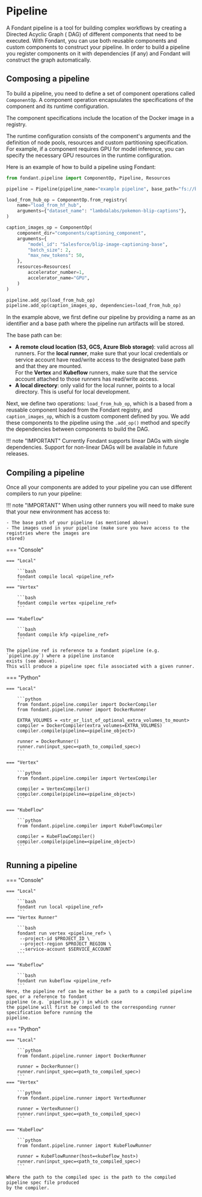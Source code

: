 # Pipeline

A Fondant pipeline is a tool for building complex workflows by creating a Directed Acyclic Graph (
DAG) of different components that need to be executed. With Fondant, you can use both reusable
components and custom components to construct your pipeline. In order to build a pipeline you
register components on it with dependencies (if any) and Fondant will construct the graph
automatically.

## Composing a pipeline

To build a pipeline, you need to define a set of component operations called `ComponentOp`. A
component operation encapsulates the specifications of the component and its runtime configuration.

The component specifications include the location of the Docker image in a registry.

The runtime configuration consists of the component's arguments and the definition of node pools,
resources and custom partitioning specification.
For example, if a component requires GPU for model inference, you can specify the necessary GPU
resources in the runtime configuration.

Here is an example of how to build a pipeline using Fondant:

```python
from fondant.pipeline import ComponentOp, Pipeline, Resources

pipeline = Pipeline(pipeline_name="example pipeline", base_path="fs://bucket")

load_from_hub_op = ComponentOp.from_registry(
    name="load_from_hf_hub",
    arguments={"dataset_name": "lambdalabs/pokemon-blip-captions"},
)

caption_images_op = ComponentOp(
    component_dir="components/captioning_component",
    arguments={
        "model_id": "Salesforce/blip-image-captioning-base",
        "batch_size": 2,
        "max_new_tokens": 50,
    },
    resources=Resources(
        accelerator_number=1,
        accelerator_name="GPU",
    )
)

pipeline.add_op(load_from_hub_op)
pipeline.add_op(caption_images_op, dependencies=load_from_hub_op)
```

In the example above, we first define our pipeline by providing a name as an identifier and a base
path where the pipeline run artifacts will be stored.

The base path can be:

* **A remote cloud location (S3, GCS, Azure Blob storage)**: valid across all runners.
  For the **local runner**, make sure that your local credentials or service account have read/write
  access to the
  designated base path and that they are mounted. <br>
  For the **Vertex** and **Kubeflow** runners, make sure that the service account attached to those
  runners has read/write access.
* **A local directory**: only valid for the local runner, points to a local directory. This is
  useful for local development.

Next, we define two operations: `load_from_hub_op`, which is a based from a reusable component
loaded from the Fondant registry, and `caption_images_op`, which is a custom component defined by
you. We add these components to the pipeline using the `.add_op()` method and specify the
dependencies between components to build the DAG.

!!! note "IMPORTANT"
Currently Fondant supports linear DAGs with single dependencies. Support for non-linear DAGs will be
available in future releases.

## Compiling a pipeline

Once all your components are added to your pipeline you can use different compilers to run your
pipeline:

!!! note "IMPORTANT"
When using other runners you will need to make sure that your new environment has access to:

    - The base path of your pipeline (as mentioned above)
    - The images used in your pipeline (make sure you have access to the registries where the images are
    stored)

=== "Console"
    
    === "Local"
    
        ```bash
        fondant compile local <pipeline_ref>
        ```
    === "Vertex"
    
        ```bash
        fondant compile vertex <pipeline_ref>
        ```

    === "Kubeflow"
    
        ```bash
        fondant compile kfp <pipeline_ref>
        ```

    The pipeline ref is reference to a fondant pipeline (e.g. `pipeline.py`) where a pipeline instance
    exists (see above).
    This will produce a pipeline spec file associated with a given runner.
   
=== "Python"

    === "Local"
    
        ```python
        from fondant.pipeline.compiler import DockerCompiler
        from fondant.pipeline.runner import DockerRunner
        
        EXTRA_VOLUMES = <str_or_list_of_optional_extra_volumes_to_mount>
        compiler = DockerCompiler(extra_volumes=EXTRA_VOLUMES)
        compiler.compile(pipeline=<pipeline_object>)
    
        runner = DockerRunner()
        runner.run(input_spec=<path_to_compiled_spec>)
        ```  

    === "Vertex"
    
        ```python
        from fondant.pipeline.compiler import VertexCompiler

        compiler = VertexCompiler()
        compiler.compile(pipeline=<pipeline_object>)
        ```

    === "KubeFlow"
    
        ```python
        from fondant.pipeline.compiler import KubeFlowCompiler

        compiler = KubeFlowCompiler()
        compiler.compile(pipeline=<pipeline_object>)
        ```

## Running a pipeline

=== "Console"

    === "Local"
    
        ```bash
        fondant run local <pipeline_ref>
        ```
    === "Vertex Runner"
    
        ```bash 
        fondant run vertex <pipeline_ref> \
         --project-id $PROJECT_ID \
         --project-region $PROJECT_REGION \
         --service-account $SERVICE_ACCOUNT
        ```

    === "Kubeflow"
    
        ```bash
        fondant run kubeflow <pipeline_ref>
        ```
    Here, the pipeline ref can be either be a path to a compiled pipeline spec or a reference to fondant
    pipeline (e.g. `pipeline.py`) in which case
    the pipeline will first be compiled to the corresponding runner specification before running the
    pipeline.

=== "Python"

    === "Local"
    
        ```python
        from fondant.pipeline.runner import DockerRunner

        runner = DockerRunner()
        runner.run(input_spec=<path_to_compiled_spec>)
        ```
    === "Vertex"
    
        ```python
        from fondant.pipeline.runner import VertexRunner

        runner = VertexRunner()
        runner.run(input_spec=<path_to_compiled_spec>)
        ```

    === "KubeFlow"
    
        ```python
        from fondant.pipeline.runner import KubeFlowRunner

        runner = KubeFlowRunner(host=<kubeflow_host>)
        runner.run(input_spec=<path_to_compiled_spec>)        
        ```
    
    Where the path to the compiled spec is the path to the compiled pipeline spec file produced
    by the compiler.

